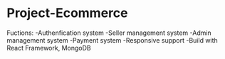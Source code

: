 # Project-Ecommerce
Fuctions:
  -Authenfication system
  -Seller management system
  -Admin management system
  -Payment system
  -Responsive support
  -Build with React Framework, MongoDB
